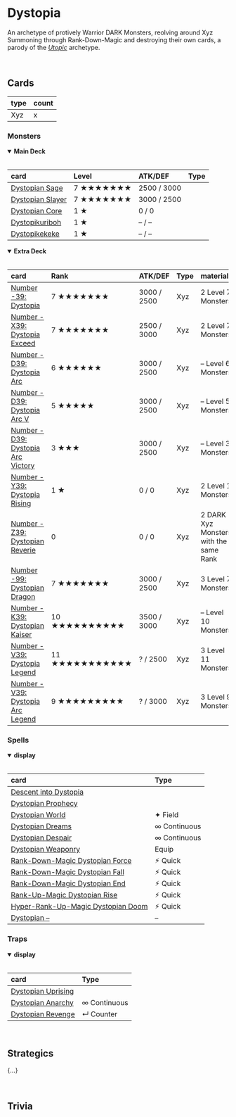 # Dystopia

An archetype of protively Warrior DARK Monsters, reolving around Xyz Summoning through Rank-Down-Magic and destroying their own cards, a parody of the [*Utopic*](https://yugipedia.com/wiki/Utopic) archetype.


<br>


## Cards

| type | count |
| :--- | :---- |
| Xyz  | x |

### Monsters

<details open>
  <summary> <b> Main Deck </b> </summary> <br>

| card | Level | ATK/DEF | Type |
| :--- | :---- | :------ | :--- |
| [Dystopian Sage](../cards/monsters/standard/–.md) | 7 ★★★★★★★ | 2500 / 3000 | |
| [Dystopian Slayer](../cards/monsters/standard/–.md) | 7 ★★★★★★★ | 3000 / 2500 | |
| [Dystopian Core](../cards/monsters/standard/–.md) | 1 ★ | 0 / 0 | |
| [Dystopikuriboh](../cards/monsters/standard/–.md) | 1 ★ | – / – | |
| [Dystopikekeke](../cards/monsters/standard/–.md) | 1 ★ | – / – | |

</details>

<details open>
  <summary> <b> Extra Deck </b> </summary> <br>

| card | Rank | ATK/DEF | Type | material |
| :--- | :--- | :------ | :--- | :------- |
| [Number -39: Dystopia](../cards/monsters/xyz/–.md) | 7 ★★★★★★★ | 3000 / 2500 | Xyz | 2 Level 7 Monsters |
| [Number -X39: Dystopia Exceed](../cards/monsters/xyz/–.md) | 7 ★★★★★★★ | 2500 / 3000 | Xyz | 2 Level 7 Monsters |
| [Number -D39: Dystopia Arc](../cards/monsters/xyz/–.md) | 6 ★★★★★★ | 3000 / 2500 | Xyz | – Level 6 Monsters |
| [Number -D39: Dystopia Arc V](../cards/monsters/xyz/–.md) | 5 ★★★★★ | 3000 / 2500 | Xyz | – Level 5 Monsters |
| [Number -D39: Dystopia Arc Victory](../cards/monsters/xyz/–.md) | 3 ★★★ | 3000 / 2500 | Xyz | – Level 3 Monsters |
| [Number -Y39: Dystopia Rising](../cards/monsters/xyz/–.md) | 1 ★ | 0 / 0 | Xyz | 2 Level 1 Monsters |
| [Number -Z39: Dystopian Reverie](../cards/monsters/xyz/–.md) | 0 | 0 / 0 | Xyz | 2 DARK Xyz Monsters with the same Rank |
| [Number -99: Dystopian Dragon](../cards/monsters/xyz/–.md) | 7 ★★★★★★★ | 3000 / 2500 | Xyz | 3 Level 7 Monsters |
| [Number -K39: Dystopian Kaiser](../cards/monsters/xyz/–.md) | 10 ★★★★★★★★★★ | 3500  / 3000 | Xyz | – Level 10 Monsters |
| [Number -V39: Dystopia Legend](../cards/monsters/xyz/–.md) | 11 ★★★★★★★★★★★ | ? / 2500 | Xyz | 3 Level 11 Monsters |
| [Number -V39: Dystopia Arc Legend](../cards/monsters/xyz/–.md) | 9 ★★★★★★★★★ | ? / 3000 | Xyz | 3 Level 9 Monsters |

</details>

### Spells

<details open>
  <summary> <b> display </b> </summary> <br>

| card | Type |
| :--- | :--- |
| [Descent into Dystopia](../cards/spells/–/–.md) | |
| [Dystopian Prophecy](../cards/spells/–/–.md) | |
| [Dystopian World](../cards/spells/–/–.md) | ✦ Field |
| [Dystopian Dreams](../cards/spells/–/–.md) | ∞ Continuous |
| [Dystopian Despair](../cards/spells/–/–.md) | ∞ Continuous |
| [Dystopian Weaponry](../cards/spells/–/–.md) | Equip |
| [Rank-Down-Magic Dystopian Force](../cards/spells/–/–.md) | ⚡︎ Quick |
| [Rank-Down-Magic Dystopian Fall](../cards/spells/–/–.md) | ⚡︎ Quick |
| [Rank-Down-Magic Dystopian End](../cards/spells/–/–.md) | ⚡︎ Quick |
| [Rank-Up-Magic Dystopian Rise](../cards/spells/–/–.md) | ⚡︎ Quick |
| [Hyper-Rank-Up-Magic Dystopian Doom](../cards/spells/–/–.md) | ⚡︎ Quick |
| [Dystopian –](../cards/spells/–/–.md) | – |

</details>

### Traps

<details open>
  <summary> <b> display </b> </summary> <br>

| card | Type |
| :--- | :--- |
| [Dystopian Uprising](../cards/traps/–/–.md) | |
| [Dystopian Anarchy](../cards/traps/–/–.md) | ∞ Continuous |
| [Dystopian Revenge](../cards/traps/–/–.md) | ↵ Counter |

</details>


<br>


## Strategics

{...}


<br>


## Trivia
